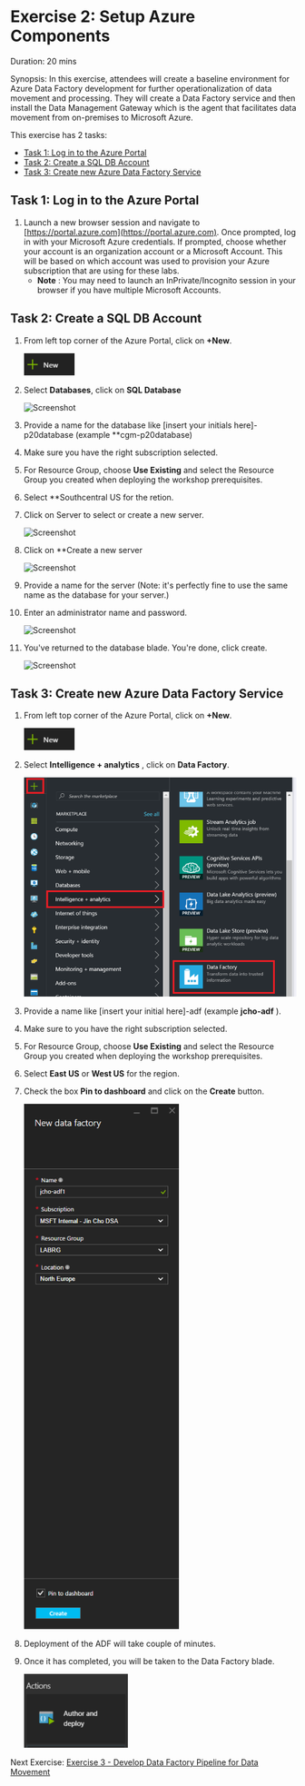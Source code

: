 # Exercise 2: Setup Azure Components

Duration: 20 mins

Synopsis: In this exercise, attendees will create a baseline environment for Azure Data Factory development for further operationalization of data movement and processing. They will create a Data Factory service and then install the Data Management Gateway which is the agent that facilitates data movement from on-premises to Microsoft Azure.

This exercise has 2 tasks:

* [Task 1: Log in to the Azure Portal](#task-1-log-in-to-the-azure-portal)
* [Task 2: Create a SQL DB Account](#task-2-create-a-sql-db-account)
* [Task 3: Create new Azure Data Factory Service](#task-3-create-new-azure-data-factory-service)

## Task 1: Log in to the Azure Portal

1. Launch a new browser session and navigate to [https://portal.azure.com](https://portal.azure.com). Once prompted, log in with your Microsoft Azure credentials. If prompted, choose whether your account is an organization account or a Microsoft Account.  This will be based on which account was used to provision your Azure subscription that are using for these labs.
   - **Note** : You may need to launch an InPrivate/Incognito session in your browser if you have multiple Microsoft Accounts.

## Task 2:  Create a SQL DB Account

1. From left top corner of the Azure Portal, click on **+New**.

    ![Screenshot](images/ex02_create_new_azure_data_factory_service_0.png)

1.  Select **Databases**, click on **SQL Database**

    ![Screenshot](images/ex02_creat_azure_sql_db_0.png)

1. Provide a name for the database like [insert your initials here]-p20database (example **cgm-p20database)
2. Make sure you have the right subscription selected.
3. For Resource Group, choose **Use Existing** and select the Resource Group you created when deploying the workshop prerequisites.
4. Select **Southcentral US for the retion.
5. Click on Server to select or create a new server.

    ![Screenshot](images/ex02_creat_azure_sql_db_1.png)

1. Click on **Create a new server

    ![Screenshot](images/ex02_creat_azure_sql_db_2.png)

1. Provide a name for the server (Note: it's perfectly fine to use the same name as the database for your server.)
2. Enter an administrator name and password.

    ![Screenshot](images/ex02_creat_azure_sql_db_3.png)
 
1. You've returned to the database blade.  You're done, click create.

    ![Screenshot](images/ex02_creat_azure_sql_db_4.png)

## Task 3: Create new Azure Data Factory Service

1. From left top corner of the Azure Portal, click on **+New**.

    ![Screenshot](images/ex02_create_new_azure_data_factory_service_0.png)

1. Select **Intelligence + analytics** , click on **Data Factory**.

    ![Screenshot](images/ex02_create_new_azure_data_factory_service_1.png)

1. Provide a name like [insert your initial here]-adf (example **jcho-adf** ).
2. Make sure to you have the right subscription selected.
3. For Resource Group, choose **Use Existing** and select the Resource Group you created when deploying the workshop prerequisites.
4. Select **East US** or **West US** for the region.
5. Check the box **Pin to dashboard** and click on the **Create** button.

    ![Screenshot](images/ex02_create_new_azure_data_factory_service_2.png)

1. Deployment of the ADF will take couple of minutes.
2. Once it has completed, you will be taken to the Data Factory blade.

    ![Screenshot](images/ex02_create_new_azure_data_factory_service_3.png)

Next Exercise: [Exercise 3 - Develop Data Factory Pipeline for Data Movement](03_Exercise_3_-_Develop_Data_Factory_Pipeline_for_Data_Movement.md)
